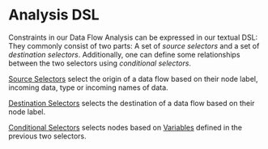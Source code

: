 # Analysis DSL
Constraints in our Data Flow Analysis can be expressed in our textual DSL:
They commonly consist of two parts:
A set of *source selectors* and a set of *destination selectors*.
Additionally, one can define some relationships between the two selectors using *conditional selectors*.

[Source Selectors](source.md) select the origin of a data flow based on their node label, incoming data, type or incoming names of data. 

[Destination Selectors](destination.md) selects the destination of a data flow based on their node label.

[Conditional Selectors](conditional.md) selects nodes based on [Variables](variables.md) defined in the previous two selectors.
